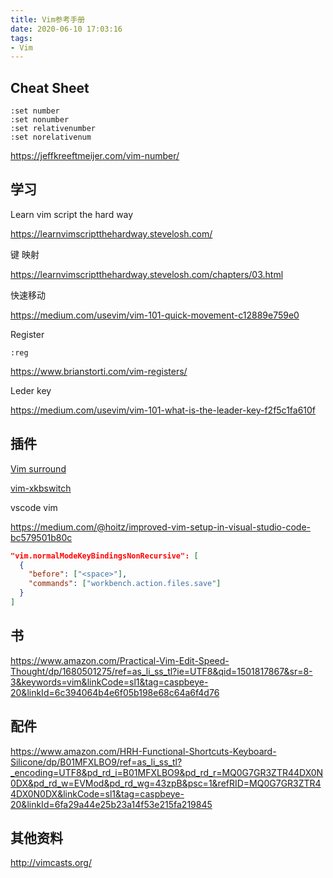 ```yaml
---
title: Vim参考手册
date: 2020-06-10 17:03:16
tags:
- Vim
---
```


## Cheat Sheet

```vim
:set number
:set nonumber
:set relativenumber
:set norelativenum
```

https://jeffkreeftmeijer.com/vim-number/

## 学习

Learn vim script the hard way

https://learnvimscriptthehardway.stevelosh.com/

键 映射

https://learnvimscriptthehardway.stevelosh.com/chapters/03.html

快速移动

https://medium.com/usevim/vim-101-quick-movement-c12889e759e0

Register

`:reg`

https://www.brianstorti.com/vim-registers/

Leder key

https://medium.com/usevim/vim-101-what-is-the-leader-key-f2f5c1fa610f

## 插件

[Vim surround](https://github.com/tpope/vim-surround)

[vim-xkbswitch](https://github.com/lyokha/vim-xkbswitch)

vscode vim

https://medium.com/@hoitz/improved-vim-setup-in-visual-studio-code-bc579501b80c

```json
"vim.normalModeKeyBindingsNonRecursive": [
  {
    "before": ["<space>"],
    "commands": ["workbench.action.files.save"]
  }
]
```



## 书

https://www.amazon.com/Practical-Vim-Edit-Speed-Thought/dp/1680501275/ref=as_li_ss_tl?ie=UTF8&qid=1501817867&sr=8-3&keywords=vim&linkCode=sl1&tag=caspbeye-20&linkId=6c394064b4e6f05b198e68c64a6f4d76

## 配件

https://www.amazon.com/HRH-Functional-Shortcuts-Keyboard-Silicone/dp/B01MFXLBO9/ref=as_li_ss_tl?_encoding=UTF8&pd_rd_i=B01MFXLBO9&pd_rd_r=MQ0G7GR3ZTR44DX0N0DX&pd_rd_w=EVMod&pd_rd_wg=43zpB&psc=1&refRID=MQ0G7GR3ZTR44DX0N0DX&linkCode=sl1&tag=caspbeye-20&linkId=6fa29a44e25b23a14f53e215fa219845

## 其他资料

http://vimcasts.org/